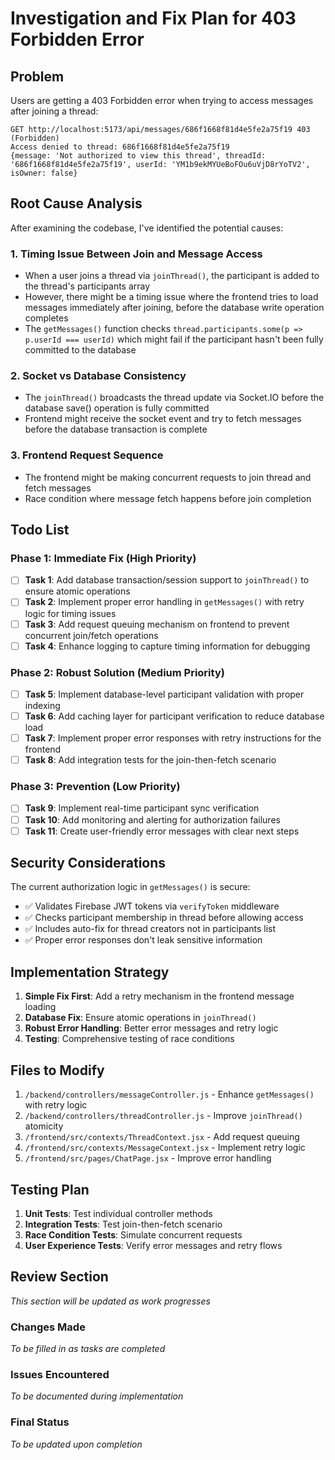 # Investigation and Fix Plan for 403 Forbidden Error

## Problem
Users are getting a 403 Forbidden error when trying to access messages after joining a thread:
```
GET http://localhost:5173/api/messages/686f1668f81d4e5fe2a75f19 403 (Forbidden)
Access denied to thread: 686f1668f81d4e5fe2a75f19 
{message: 'Not authorized to view this thread', threadId: '686f1668f81d4e5fe2a75f19', userId: 'YM1b9ekMYUeBoFOu6uVjD8rYoTV2', isOwner: false}
```

## Root Cause Analysis

After examining the codebase, I've identified the potential causes:

### 1. **Timing Issue Between Join and Message Access**
- When a user joins a thread via `joinThread()`, the participant is added to the thread's participants array
- However, there might be a timing issue where the frontend tries to load messages immediately after joining, before the database write operation completes
- The `getMessages()` function checks `thread.participants.some(p => p.userId === userId)` which might fail if the participant hasn't been fully committed to the database

### 2. **Socket vs Database Consistency**
- The `joinThread()` broadcasts the thread update via Socket.IO before the database save() operation is fully committed
- Frontend might receive the socket event and try to fetch messages before the database transaction is complete

### 3. **Frontend Request Sequence**
- The frontend might be making concurrent requests to join thread and fetch messages
- Race condition where message fetch happens before join completion

## Todo List

### Phase 1: Immediate Fix (High Priority)
- [ ] **Task 1**: Add database transaction/session support to `joinThread()` to ensure atomic operations
- [ ] **Task 2**: Implement proper error handling in `getMessages()` with retry logic for timing issues
- [ ] **Task 3**: Add request queuing mechanism on frontend to prevent concurrent join/fetch operations
- [ ] **Task 4**: Enhance logging to capture timing information for debugging

### Phase 2: Robust Solution (Medium Priority)
- [ ] **Task 5**: Implement database-level participant validation with proper indexing
- [ ] **Task 6**: Add caching layer for participant verification to reduce database load
- [ ] **Task 7**: Implement proper error responses with retry instructions for the frontend
- [ ] **Task 8**: Add integration tests for the join-then-fetch scenario

### Phase 3: Prevention (Low Priority)
- [ ] **Task 9**: Implement real-time participant sync verification
- [ ] **Task 10**: Add monitoring and alerting for authorization failures
- [ ] **Task 11**: Create user-friendly error messages with clear next steps

## Security Considerations

The current authorization logic in `getMessages()` is secure:
- ✅ Validates Firebase JWT tokens via `verifyToken` middleware
- ✅ Checks participant membership in thread before allowing access
- ✅ Includes auto-fix for thread creators not in participants list
- ✅ Proper error responses don't leak sensitive information

## Implementation Strategy

1. **Simple Fix First**: Add a retry mechanism in the frontend message loading
2. **Database Fix**: Ensure atomic operations in `joinThread()`
3. **Robust Error Handling**: Better error messages and retry logic
4. **Testing**: Comprehensive testing of race conditions

## Files to Modify

1. `/backend/controllers/messageController.js` - Enhance `getMessages()` with retry logic
2. `/backend/controllers/threadController.js` - Improve `joinThread()` atomicity
3. `/frontend/src/contexts/ThreadContext.jsx` - Add request queuing
4. `/frontend/src/contexts/MessageContext.jsx` - Implement retry logic
5. `/frontend/src/pages/ChatPage.jsx` - Improve error handling

## Testing Plan

1. **Unit Tests**: Test individual controller methods
2. **Integration Tests**: Test join-then-fetch scenario
3. **Race Condition Tests**: Simulate concurrent requests
4. **User Experience Tests**: Verify error messages and retry flows

## Review Section

*This section will be updated as work progresses*

### Changes Made

*To be filled in as tasks are completed*

### Issues Encountered

*To be documented during implementation*

### Final Status

*To be updated upon completion*